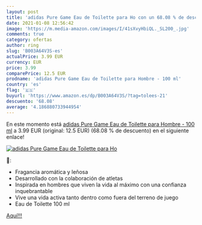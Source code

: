 ```yaml
---
layout: post
title: 'adidas Pure Game Eau de Toilette para Ho con un 68.08 % de descuento'
date: 2021-01-08 12:56:42
image: 'https://m.media-amazon.com/images/I/41sXvyHbiQL._SL200_.jpg'
comments: true
category: ofertas
author: ring
slug: 'B003A64V3S-es'
actualPrice: 3.99 EUR
currency: EUR
price: 3.99
comparePrice: 12.5 EUR
prodname: 'adidas Pure Game Eau de Toilette para Hombre - 100 ml'
country: 'es'
flag: '🇪🇸'
buyurl: 'https://www.amazon.es/dp/B003A64V3S/?tag=tolees-21'
descuento: '68.08'
average: '4.186880733944954'
---
```


En este momento está [adidas Pure Game Eau de Toilette para Hombre - 100 ml](https://www.amazon.es/dp/B003A64V3S/?tag=tolees-21) a 3.99 EUR (original: 12.5 EUR) (68.08 %  de descuento) en el siguiente enlace!

[![adidas Pure Game Eau de Toilette para Ho](https://m.media-amazon.com/images/I/41sXvyHbiQL._SL200_.jpg)](https://www.amazon.es/dp/B003A64V3S/?tag=tolees-21)

🔎:

- Fragancia aromática y leñosa
- Desarrollado con la colaboración de atletas
- Inspirada en hombres que viven la vida al máximo con una confianza inquebrantable
- Vive una vida activa tanto dentro como fuera del terreno de juego
- Eau de Toilette 100 ml

[Aquí!!!](https://www.amazon.es/dp/B003A64V3S/?tag=tolees-21)

